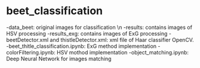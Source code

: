 # beet_classification
-data_beet: original images for classification \n
-results: contains images of HSV processing
-results_exg: contains images of ExG processing
-beetDetector.xml and thistleDetector.xml: xml file of Haar classifier OpenCV.
-beet_thitle_classification.ipynb: ExG method implementation
-colorFiltering.ipynb: HSV mothod implementation
-object_matching.ipynb: Deep Neural Network for images matching

